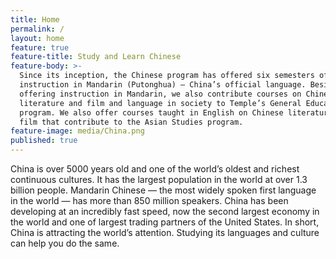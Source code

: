 ```yaml
---
title: Home
permalink: /
layout: home
feature: true
feature-title: Study and Learn Chinese
feature-body: >-
  Since its inception, the Chinese program has offered six semesters of language
  instruction in Mandarin (Putonghua) — China’s official language. Besides
  offering instruction in Mandarin, we also contribute courses on Chinese
  literature and film and language in society to Temple’s General Education
  program. We also offer courses taught in English on Chinese literature and
  film that contribute to the Asian Studies program.
feature-image: media/China.png
published: true
---
```


China is over 5000 years old and one of the world’s oldest and richest continuous cultures. It has the largest population in the world at over 1.3 billion people. Mandarin Chinese — the most widely spoken first language in the world — has more than 850 million speakers. China has been developing at an incredibly fast speed, now the second largest economy in the world and one of largest trading partners of the United States. In short, China is attracting the world’s attention. Studying its languages and culture can help you do the same.
